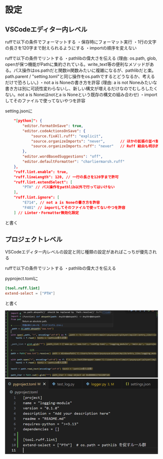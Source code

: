 # 設定

## VSCodeエディター内レベル

ruffで以下の条件でフォーマットする
・保存時にフォーマット実行
・1行の文字の長さを120字まで耐えられるようにする
・importの順序を変えない


ruffで以下の条件でリントする
・pathlibの偉大さを伝える (理由: os.path, glob, openが保つ機能がPathに集約されている。write_text等の便利なメソッドがある。パス操作はos.pathだと関数in関数みたいに複雑になるが、pathlibだと楽。path.parent / "setting.toml"と同じ操作をos.pathでするとどうなるか、考えるだけで恐ろしい。)
・not a is Noneの書き方を許容 (理由: a is not Noneみたいな書き方は別に可読性変わらないし、新しい構文が増えるだけなのでむしろしたくない。not a is Noneはnotとa is Noneという既存の構文の組み合わせ)
・importしてそのファイルで使ってないやつを許容


setting.jsonに

```json
    "[python]": {
        "editor.formatOnSave": true,
        "editor.codeActionsOnSave": {
            "source.fixAll.ruff": "explicit",
            "source.organizeImports": "never",       // ほかの拡張の並べ替えも含めて無効
            "source.organizeImports.ruff": "never"   // Ruff 経由も明示的に無効
        },
        "editor.wordBasedSuggestions": "off",
        "editor.defaultFormatter": "charliermarsh.ruff"
    },
    "ruff.lint.enable": true,
    "ruff.lineLength": 120, // 一行の長さを120字まで許可
    "ruff.lint.extendSelect": [
        "PTH" // パス操作をpathlib以外で行ってはいけない 
    ],
    "ruff.lint.ignore": [
        "E714", // not a is Noneの書き方を許容
        "F401" // importしてそのファイルで使ってないやつを許容
    ] // Linter・Formatter無効化設定
```

と書く

## プロジェクトレベル

VSCodeエディター内レベルの設定と同じ種類の設定があればこっちが優先される

ruffで以下の条件でリントする
・pathlibの偉大さを伝える

pyproject.tomlに

```toml
[tool.ruff.lint]
extend-select = ["PTH"]
```

と書く

![alt text](doc/vscode01.png)
![alt text](doc/toml01.png)
